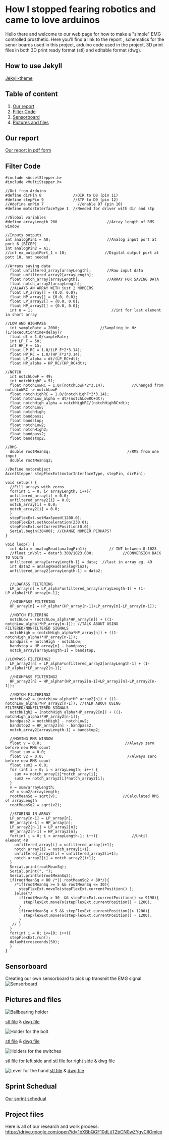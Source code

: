 # How I stopped fearing robotics and came to love arduinos
Hello there and welcome to our web page for how to make a "simple" EMG controlled prosthetic. Here you'll find a link to the report , schematics for the senor boards used in this project, arduino code used in the project, 3D print files in both 3D print ready format (stl) and editable format (dwg).  

## How to use Jekyll
[Jekyll-theme](https://github.com/mmistakes/jekyll-theme-basically-basic/blob/master/README.md#ruby-gem-method)

## Table of content
1. [Our report](#Our-report)
2. [Filter Code](#Filter-Code)
3. [Sensorboard](#Sensorboard)
4. [Pictures and files](#Pictures-and-files)

## Our report
[Our report in pdf form](https://drive.google.com/open?id=1j3nSrF-EyLMKGl6wnu3RESMNdtdDdsQF)

## Filter Code
```terminal
#include <AccelStepper.h>
#include <MultiStepper.h>

//Out from Arduino
#define dirPin 8              //DIR to D8 (pin 11)
#define stepPin 9             //STP to D9 (pin 12)
//#define enPin 7               //enable D7 (pin 10)
#define motorInterfaceType 1  //Needed for driver with dir and stp

//Global variables
#define arrayLength 200                      //Array length of RMS window

//Inputs outputs 
int analogPin1 = A0;                         //Analog input port at port 6 (BICEP)
int analogPin2 = A1; 
//int ex_outputPort_1 = 10;                 //Digital output port at pott 10, not needed

//Arrays saving data
  float unfiltered_array[arrayLength];       //Raw input data
  float unfiltered_array2[arrayLength];
  float notch_array[arrayLength];            //ARRAY FOR SAVING DATA
  float notch_array2[arrayLength];
  //ALWAYS AN ARRAY WITH just 2 NUMBERS
  float LP_array[] = {0.0, 0.0};
  float HP_array[] = {0.0, 0.0};
  float LP_array2[] = {0.0, 0.0};
  float HP_array2[] = {0.0, 0.0};
  int n = 1;                                   //int for last element in short array

//LOW AND HIGHPASS
  int sampleRate = 2000;                  //Sampling in Hz  (1/(executiontime+delay)?
  float dt = 1.0/sampleRate;
  int LP_F = 50;       
  int HP_F = 15;        
  float LP_RC = 1.0/(LP_F*2*3.14);
  float HP_RC = 1.0/(HP_F*2*3.14);
  float LP_alpha = dt/(LP_RC+dt);
  float HP_alpha = HP_RC/(HP_RC+dt);

//NOTCH
  int notchLowF = 49;     
  int notchHighF = 51;  
  float notchLowRC = 1.0/(notchLowF*2*3.14);            //Changed from notchLoWRC -> notchLowF
  float notchHighRC = 1.0/(notchHighF*2*3.14);
  float notchLow_alpha = dt/(notchLowRC+dt);
  float notchHigh_alpha = notchHighRC/(notchHighRC+dt);
  float notchLow; 
  float notchHigh; 
  float bandpass; 
  float bandstop;
  float notchLow2; 
  float notchHigh2; 
  float bandpass2; 
  float bandstop2;

//RMS
  double rootMeanSq;                                  //RMS from one input
  double rootMeanSq2;
  
//Define motorobject
AccelStepper stepFlexExt(motorInterfaceType, stepPin, dirPin);
  
void setup() {
  //Fill arrays with zeros
  for(int i = 0; i< arrayLength; i++){
  unfiltered_array[i] = 0.0;
  unfiltered_array2[i] = 0.0;
  notch_array[i] = 0.0;
  notch_array2[i] = 0.0;
  }
  stepFlexExt.setMaxSpeed(1200.0);
  stepFlexExt.setAcceleration(230.0);
  stepFlexExt.setCurrentPosition(0.0);
  Serial.begin(38400); //CHANGE NUMBER PERHAPS? 
}

void loop() {
  int data = analogRead(analogPin1);          // INT between 0-1023
  //float inVolt = data*3.300/1023.000;             //CONVERSION BACK TO VOLTS
  unfiltered_array[arrayLength-1] = data;  //last in array eg. 49 
  int data2 = analogRead(analogPin2);
  unfiltered_array2[arrayLength-1] = data2;
  

  //LOWPASS FILTERING
  LP_array[n] = LP_alpha*unfiltered_array[arrayLength-1] + (1-LP_alpha)*LP_array[n-1]; 
  
  //HIGHPASS FILTERING
  HP_array[n] = HP_alpha*(HP_array[n-1]+LP_array[n]-LP_array[n-1]);

  //NOTCH FILTERING
  notchLow = (notchLow_alpha*HP_array[n]) + ((1-notchLow_alpha)*HP_array[n-1]); //TALK ABOUT USING FILTERED/NONFILTERED SIGNALS
  notchHigh = (notchHigh_alpha*HP_array[n]) + ((1-notchHigh_alpha)*HP_array[n-1]);
  bandpass = notchHigh - notchLow;
  bandstop = HP_array[n] - bandpass;
  notch_array[arrayLength-1] = bandstop;

//LOWPASS FILTERING2
  LP_array2[n] = LP_alpha*unfiltered_array2[arrayLength-1] + (1-LP_alpha)*LP_array2[n-1]; 
  
  //HIGHPASS FILTERING2
  HP_array2[n] = HP_alpha*(HP_array2[n-1]+LP_array2[n]-LP_array2[n-1]);

  //NOTCH FILTERING2
  notchLow2 = (notchLow_alpha*HP_array2[n]) + ((1-notchLow_alpha)*HP_array2[n-1]); //TALK ABOUT USING FILTERED/NONFILTERED SIGNALS
  notchHigh2 = (notchHigh_alpha*HP_array2[n]) + ((1-notchHigh_alpha)*HP_array2[n-1]);
  bandpass2 = notchHigh2 - notchLow2;
  bandstop2 = HP_array2[n] - bandpass2;
  notch_array2[arrayLength-1] = bandstop2;
  
  //MOVING RMS WINDOW
  float v = 0.0;                                     //Always zero before new RMS count
  float sum = 0.0;
  float v2 = 0.0;                                     //Always zero before new RMS count
  float sum2 = 0.0;
  for (int i = 0; i < arrayLength; i++) {
    sum += notch_array[i]*notch_array[i];
    sum2 += notch_array2[i]*notch_array2[i];
  }
  v = sum/arrayLength;
  v2 = sum2/arrayLength;
  rootMeanSq = sqrt(v);                             //Calculated RMS of arrayLength
  rootMeanSq2 = sqrt(v2);

  //STORING IN ARRAY
  LP_array[n-1] = LP_array[n];
  HP_array[n-1] = HP_array[n];
  LP_array2[n-1] = LP_array2[n];
  HP_array2[n-1] = HP_array2[n];
  for(int i = 0; i < arrayLength-1; i++){               //Until element 48 
    unfiltered_array[i] = unfiltered_array[i+1];
    notch_array[i] = notch_array[i+1];
    unfiltered_array2[i] = unfiltered_array2[i+1];
    notch_array2[i] = notch_array2[i+1];
  }
  Serial.print(rootMeanSq);
  Serial.print(", ");
  Serial.println(rootMeanSq2);
  if(rootMeanSq < 80 /*|| rootMeanSq2 < 80*/){
    /*if(rootMeanSq >= 5 && rootMeanSq <= 30){
      stepFlexExt.moveTo(stepFlexExt.currentPosition() );
    }else{*/
      if(rootMeanSq > 30  && stepFlexExt.currentPosition() <= 9198){
        stepFlexExt.moveTo(stepFlexExt.currentPosition() + 1200);
      }
      if(rootMeanSq < 5 && stepFlexExt.currentPosition()> 1200){
        stepFlexExt.moveTo(stepFlexExt.currentPosition() - 1200);
      }
   // }
  }
  for(int i = 0; i<=10; i++){
  stepFlexExt.run();
  delayMicroseconds(50);
  }
}
```
## Sensorboard
Creating our own sensorboard to pick up transmit the EMG signal.
![Sensorboard](Pictures/SensorBoard.png)

## Pictures and files
![Ballbearing holder](Pictures/Ballbearingholder.png)

[stl file](Projects/Holder_Ball_Bearing_1mm_off/Holder_Ball_Bearing_1mm_off.stl) &
[dwg file](Projects/Holder_Ball_Bearing_1mm_off/Holder_Ball_bearing_1mm_off.dwg)  

![Holder for the bolt](Pictures/Holder%20for%20rail.png)

[stl file](Projects/roller_that_works_like_a_holder/roller_that_works_like_a_holder.stl) &
[dwg file](Projects/roller_that_works_like_a_holder/roller_that_works_like_a_holder.dwg)  

![Holders for the switches](Pictures/box%20for%20switches.png)

[stl file for left side](Projects/sensorholders/sensorholder_left.stl) and 
[stl file for right side](Projects/sensorholders/sensorholder_right.stl) &
[dwg file](Projects/sensorholders/sensorholders.dwg) 

![Lever for the hand](Pictures/hand%20lever.png)
[stl file](Projects/Hand%20part/Hand_part.stl) &
[dwg file](Projects/Hand%20part/Hand%20part.dwg) 

## Sprint Schedual
[Our sprint schedual](https://drive.google.com/open?id=1MaNDce9rP6RRyLRTfPT3aKyGw1Nl4HoCjJTL1nX9wjU)

## Project files
Here is all of our research and work process:
https://drive.google.com/open?id=1bXBbQGF10dLjjT2bCN0wZYgyClIOmIcx
